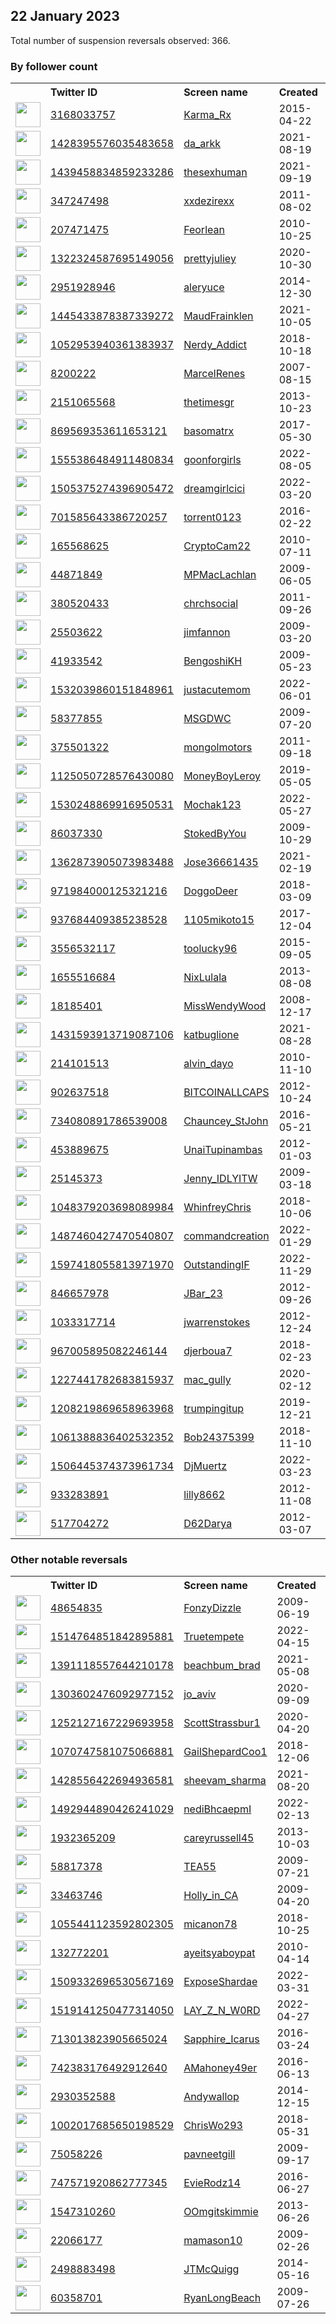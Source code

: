 
## 22 January 2023
Total number of suspension reversals observed: 366.

### By follower count
<table><tr><th></th><th align="left">Twitter ID</th><th align="left">Screen name</th>
<th align="left">Created</th><th align="left">Status</th><th align="left">Suspended</th><th align="left">Followers</th>
<tr><td><a href="https://pbs.twimg.com/profile_images/1655045649346224129/39IObsDc_normal.jpg"><img src="https://pbs.twimg.com/profile_images/1655045649346224129/39IObsDc_normal.jpg" width="40px" height="40px" align="center"/></a></td><td><a href="https://twitter.com/intent/user?user_id=3168033757">3168033757</a></td><td><a href="https://twitter.com/Karma_Rx">Karma_Rx</a></td><td>2015-04-22</td><td align="center"></td><td>2022-12-19</td><td>830881</td></tr>
<tr><td><a href="https://pbs.twimg.com/profile_images/1662200335279214592/7JD08Kp-_normal.jpg"><img src="https://pbs.twimg.com/profile_images/1662200335279214592/7JD08Kp-_normal.jpg" width="40px" height="40px" align="center"/></a></td><td><a href="https://twitter.com/intent/user?user_id=1428395576035483658">1428395576035483658</a></td><td><a href="https://twitter.com/da_arkk">da_arkk</a></td><td>2021-08-19</td><td align="center"></td><td>2023-01-18</td><td>233919</td></tr>
<tr><td><a href="https://pbs.twimg.com/profile_images/1606368318151045123/0So4WwPr_normal.jpg"><img src="https://pbs.twimg.com/profile_images/1606368318151045123/0So4WwPr_normal.jpg" width="40px" height="40px" align="center"/></a></td><td><a href="https://twitter.com/intent/user?user_id=1439458834859233286">1439458834859233286</a></td><td><a href="https://twitter.com/thesexhuman">thesexhuman</a></td><td>2021-09-19</td><td align="center">🚫</td><td>2023-01-18</td><td>224191</td></tr>
<tr><td><a href="https://pbs.twimg.com/profile_images/1616534374534598656/jHX7PrbB_normal.jpg"><img src="https://pbs.twimg.com/profile_images/1616534374534598656/jHX7PrbB_normal.jpg" width="40px" height="40px" align="center"/></a></td><td><a href="https://twitter.com/intent/user?user_id=347247498">347247498</a></td><td><a href="https://twitter.com/xxdezirexx">xxdezirexx</a></td><td>2011-08-02</td><td align="center"></td><td>2022-11-07</td><td>77986</td></tr>
<tr><td><a href="https://pbs.twimg.com/profile_images/1120008967181230080/at7RXNMM_normal.jpg"><img src="https://pbs.twimg.com/profile_images/1120008967181230080/at7RXNMM_normal.jpg" width="40px" height="40px" align="center"/></a></td><td><a href="https://twitter.com/intent/user?user_id=207471475">207471475</a></td><td><a href="https://twitter.com/Feorlean">Feorlean</a></td><td>2010-10-25</td><td align="center"></td><td>2023-01-18</td><td>54034</td></tr>
<tr><td><a href="https://pbs.twimg.com/profile_images/1474356975257460786/OdKMgYgq_normal.jpg"><img src="https://pbs.twimg.com/profile_images/1474356975257460786/OdKMgYgq_normal.jpg" width="40px" height="40px" align="center"/></a></td><td><a href="https://twitter.com/intent/user?user_id=1322324587695149056">1322324587695149056</a></td><td><a href="https://twitter.com/prettyjuliey">prettyjuliey</a></td><td>2020-10-30</td><td align="center">🚫</td><td>2023-01-18</td><td>37359</td></tr>
<tr><td><a href="https://pbs.twimg.com/profile_images/1498416592639700993/h8CRcSLX_normal.jpg"><img src="https://pbs.twimg.com/profile_images/1498416592639700993/h8CRcSLX_normal.jpg" width="40px" height="40px" align="center"/></a></td><td><a href="https://twitter.com/intent/user?user_id=2951928946">2951928946</a></td><td><a href="https://twitter.com/aleryuce">aleryuce</a></td><td>2014-12-30</td><td align="center"></td><td>2022-11-28</td><td>26106</td></tr>
<tr><td><a href="https://pbs.twimg.com/profile_images/1532802793748275201/ymorAspd_normal.jpg"><img src="https://pbs.twimg.com/profile_images/1532802793748275201/ymorAspd_normal.jpg" width="40px" height="40px" align="center"/></a></td><td><a href="https://twitter.com/intent/user?user_id=1445433878387339272">1445433878387339272</a></td><td><a href="https://twitter.com/MaudFrainklen">MaudFrainklen</a></td><td>2021-10-05</td><td align="center"></td><td>2022-11-04</td><td>25063</td></tr>
<tr><td><a href="https://pbs.twimg.com/profile_images/1662945014127685632/iCsHqvkM_normal.jpg"><img src="https://pbs.twimg.com/profile_images/1662945014127685632/iCsHqvkM_normal.jpg" width="40px" height="40px" align="center"/></a></td><td><a href="https://twitter.com/intent/user?user_id=1052953940361383937">1052953940361383937</a></td><td><a href="https://twitter.com/Nerdy_Addict">Nerdy_Addict</a></td><td>2018-10-18</td><td align="center"></td><td>2022-09-20</td><td>24164</td></tr>
<tr><td><a href="https://pbs.twimg.com/profile_images/1562776967186829312/ISADjdOd_normal.jpg"><img src="https://pbs.twimg.com/profile_images/1562776967186829312/ISADjdOd_normal.jpg" width="40px" height="40px" align="center"/></a></td><td><a href="https://twitter.com/intent/user?user_id=8200222">8200222</a></td><td><a href="https://twitter.com/MarcelRenes">MarcelRenes</a></td><td>2007-08-15</td><td align="center"></td><td>2023-01-01</td><td>19817</td></tr>
<tr><td><a href="https://pbs.twimg.com/profile_images/1328368536289423361/IDw_n_FH_normal.jpg"><img src="https://pbs.twimg.com/profile_images/1328368536289423361/IDw_n_FH_normal.jpg" width="40px" height="40px" align="center"/></a></td><td><a href="https://twitter.com/intent/user?user_id=2151065568">2151065568</a></td><td><a href="https://twitter.com/thetimesgr">thetimesgr</a></td><td>2013-10-23</td><td align="center"></td><td>2023-01-21</td><td>17580</td></tr>
<tr><td><a href="https://pbs.twimg.com/profile_images/1616748052345233410/hBaFR-e6_normal.jpg"><img src="https://pbs.twimg.com/profile_images/1616748052345233410/hBaFR-e6_normal.jpg" width="40px" height="40px" align="center"/></a></td><td><a href="https://twitter.com/intent/user?user_id=869569353611653121">869569353611653121</a></td><td><a href="https://twitter.com/basomatrx">basomatrx</a></td><td>2017-05-30</td><td align="center">🔒</td><td>2022-07-10</td><td>15427</td></tr>
<tr><td><a href="https://pbs.twimg.com/profile_images/1578850006051725314/Nqu2Vb76_normal.jpg"><img src="https://pbs.twimg.com/profile_images/1578850006051725314/Nqu2Vb76_normal.jpg" width="40px" height="40px" align="center"/></a></td><td><a href="https://twitter.com/intent/user?user_id=1555386484911480834">1555386484911480834</a></td><td><a href="https://twitter.com/goonforgirls">goonforgirls</a></td><td>2022-08-05</td><td align="center">🚫</td><td>2023-01-03</td><td>15228</td></tr>
<tr><td><a href="https://pbs.twimg.com/profile_images/1619877349406740480/mColTYuW_normal.jpg"><img src="https://pbs.twimg.com/profile_images/1619877349406740480/mColTYuW_normal.jpg" width="40px" height="40px" align="center"/></a></td><td><a href="https://twitter.com/intent/user?user_id=1505375274396905472">1505375274396905472</a></td><td><a href="https://twitter.com/dreamgirlcici">dreamgirlcici</a></td><td>2022-03-20</td><td align="center">🚫</td><td>2022-08-31</td><td>13725</td></tr>
<tr><td><a href="https://pbs.twimg.com/profile_images/1137848238352977920/XsmVXtWl_normal.jpg"><img src="https://pbs.twimg.com/profile_images/1137848238352977920/XsmVXtWl_normal.jpg" width="40px" height="40px" align="center"/></a></td><td><a href="https://twitter.com/intent/user?user_id=701585643386720257">701585643386720257</a></td><td><a href="https://twitter.com/torrent0123">torrent0123</a></td><td>2016-02-22</td><td align="center"></td><td>2023-01-18</td><td>10401</td></tr>
<tr><td><a href="https://pbs.twimg.com/profile_images/1455962174929739779/YWhEJ6xY_normal.jpg"><img src="https://pbs.twimg.com/profile_images/1455962174929739779/YWhEJ6xY_normal.jpg" width="40px" height="40px" align="center"/></a></td><td><a href="https://twitter.com/intent/user?user_id=165568625">165568625</a></td><td><a href="https://twitter.com/CryptoCam22">CryptoCam22</a></td><td>2010-07-11</td><td align="center"></td><td>2022-12-29</td><td>9242</td></tr>
<tr><td><a href="https://pbs.twimg.com/profile_images/1642189186399608833/FsDN2omj_normal.jpg"><img src="https://pbs.twimg.com/profile_images/1642189186399608833/FsDN2omj_normal.jpg" width="40px" height="40px" align="center"/></a></td><td><a href="https://twitter.com/intent/user?user_id=44871849">44871849</a></td><td><a href="https://twitter.com/MPMacLachlan">MPMacLachlan</a></td><td>2009-06-05</td><td align="center"></td><td></td><td>8946</td></tr>
<tr><td><a href="https://pbs.twimg.com/profile_images/1263182312545628162/s349xztE_normal.jpg"><img src="https://pbs.twimg.com/profile_images/1263182312545628162/s349xztE_normal.jpg" width="40px" height="40px" align="center"/></a></td><td><a href="https://twitter.com/intent/user?user_id=380520433">380520433</a></td><td><a href="https://twitter.com/chrchsocial">chrchsocial</a></td><td>2011-09-26</td><td align="center"></td><td>2022-09-14</td><td>7676</td></tr>
<tr><td><a href="https://pbs.twimg.com/profile_images/1306650170835300352/SjtFmM7s_normal.jpg"><img src="https://pbs.twimg.com/profile_images/1306650170835300352/SjtFmM7s_normal.jpg" width="40px" height="40px" align="center"/></a></td><td><a href="https://twitter.com/intent/user?user_id=25503622">25503622</a></td><td><a href="https://twitter.com/jimfannon">jimfannon</a></td><td>2009-03-20</td><td align="center"></td><td></td><td>7506</td></tr>
<tr><td><a href="https://pbs.twimg.com/profile_images/1425792385259212807/SFKiWczM_normal.jpg"><img src="https://pbs.twimg.com/profile_images/1425792385259212807/SFKiWczM_normal.jpg" width="40px" height="40px" align="center"/></a></td><td><a href="https://twitter.com/intent/user?user_id=41933542">41933542</a></td><td><a href="https://twitter.com/BengoshiKH">BengoshiKH</a></td><td>2009-05-23</td><td align="center"></td><td>2023-01-18</td><td>6495</td></tr>
<tr><td><a href="https://pbs.twimg.com/profile_images/1582319796217159680/BfK4BW_Z_normal.jpg"><img src="https://pbs.twimg.com/profile_images/1582319796217159680/BfK4BW_Z_normal.jpg" width="40px" height="40px" align="center"/></a></td><td><a href="https://twitter.com/intent/user?user_id=1532039860151848961">1532039860151848961</a></td><td><a href="https://twitter.com/justacutemom">justacutemom</a></td><td>2022-06-01</td><td align="center"></td><td>2022-11-26</td><td>6006</td></tr>
<tr><td><a href="https://pbs.twimg.com/profile_images/1240344698734206976/IdPRGKgK_normal.jpg"><img src="https://pbs.twimg.com/profile_images/1240344698734206976/IdPRGKgK_normal.jpg" width="40px" height="40px" align="center"/></a></td><td><a href="https://twitter.com/intent/user?user_id=58377855">58377855</a></td><td><a href="https://twitter.com/MSGDWC">MSGDWC</a></td><td>2009-07-20</td><td align="center"></td><td></td><td>5742</td></tr>
<tr><td><a href="https://pbs.twimg.com/profile_images/1620051574772097025/4Zb2VbXu_normal.jpg"><img src="https://pbs.twimg.com/profile_images/1620051574772097025/4Zb2VbXu_normal.jpg" width="40px" height="40px" align="center"/></a></td><td><a href="https://twitter.com/intent/user?user_id=375501322">375501322</a></td><td><a href="https://twitter.com/mongolmotors">mongolmotors</a></td><td>2011-09-18</td><td align="center"></td><td>2022-04-03</td><td>5416</td></tr>
<tr><td><a href="https://pbs.twimg.com/profile_images/1652169297895014402/hDCQeXD2_normal.jpg"><img src="https://pbs.twimg.com/profile_images/1652169297895014402/hDCQeXD2_normal.jpg" width="40px" height="40px" align="center"/></a></td><td><a href="https://twitter.com/intent/user?user_id=1125050728576430080">1125050728576430080</a></td><td><a href="https://twitter.com/MoneyBoyLeroy">MoneyBoyLeroy</a></td><td>2019-05-05</td><td align="center"></td><td>2023-01-16</td><td>4931</td></tr>
<tr><td><a href="https://pbs.twimg.com/profile_images/1563909328721133574/eWrqSDko_normal.jpg"><img src="https://pbs.twimg.com/profile_images/1563909328721133574/eWrqSDko_normal.jpg" width="40px" height="40px" align="center"/></a></td><td><a href="https://twitter.com/intent/user?user_id=1530248869916950531">1530248869916950531</a></td><td><a href="https://twitter.com/Mochak123">Mochak123</a></td><td>2022-05-27</td><td align="center"></td><td>2022-12-30</td><td>4851</td></tr>
<tr><td><a href="https://pbs.twimg.com/profile_images/1661977447687155713/2VmtEULH_normal.jpg"><img src="https://pbs.twimg.com/profile_images/1661977447687155713/2VmtEULH_normal.jpg" width="40px" height="40px" align="center"/></a></td><td><a href="https://twitter.com/intent/user?user_id=86037330">86037330</a></td><td><a href="https://twitter.com/StokedByYou">StokedByYou</a></td><td>2009-10-29</td><td align="center">👋</td><td>2023-01-17</td><td>4755</td></tr>
<tr><td><a href="https://pbs.twimg.com/profile_images/1658955877112745984/5XEoWQCB_normal.jpg"><img src="https://pbs.twimg.com/profile_images/1658955877112745984/5XEoWQCB_normal.jpg" width="40px" height="40px" align="center"/></a></td><td><a href="https://twitter.com/intent/user?user_id=1362873905073983488">1362873905073983488</a></td><td><a href="https://twitter.com/Jose36661435">Jose36661435</a></td><td>2021-02-19</td><td align="center"></td><td>2023-01-15</td><td>4755</td></tr>
<tr><td><a href="https://pbs.twimg.com/profile_images/1646947074787647514/NfIl_KEX_normal.jpg"><img src="https://pbs.twimg.com/profile_images/1646947074787647514/NfIl_KEX_normal.jpg" width="40px" height="40px" align="center"/></a></td><td><a href="https://twitter.com/intent/user?user_id=971984000125321216">971984000125321216</a></td><td><a href="https://twitter.com/DoggoDeer">DoggoDeer</a></td><td>2018-03-09</td><td align="center"></td><td>2023-01-13</td><td>4495</td></tr>
<tr><td><a href="https://pbs.twimg.com/profile_images/1648316287469383680/71GzYQG3_normal.jpg"><img src="https://pbs.twimg.com/profile_images/1648316287469383680/71GzYQG3_normal.jpg" width="40px" height="40px" align="center"/></a></td><td><a href="https://twitter.com/intent/user?user_id=937684409385238528">937684409385238528</a></td><td><a href="https://twitter.com/1105mikoto15">1105mikoto15</a></td><td>2017-12-04</td><td align="center"></td><td>2023-01-14</td><td>4310</td></tr>
<tr><td><a href="https://pbs.twimg.com/profile_images/640888546769903616/BvIekPN__normal.jpg"><img src="https://pbs.twimg.com/profile_images/640888546769903616/BvIekPN__normal.jpg" width="40px" height="40px" align="center"/></a></td><td><a href="https://twitter.com/intent/user?user_id=3556532117">3556532117</a></td><td><a href="https://twitter.com/toolucky96">toolucky96</a></td><td>2015-09-05</td><td align="center"></td><td>2023-01-18</td><td>3992</td></tr>
<tr><td><a href="https://pbs.twimg.com/profile_images/1590823996412633099/af7x2D1n_normal.jpg"><img src="https://pbs.twimg.com/profile_images/1590823996412633099/af7x2D1n_normal.jpg" width="40px" height="40px" align="center"/></a></td><td><a href="https://twitter.com/intent/user?user_id=1655516684">1655516684</a></td><td><a href="https://twitter.com/NixLulala">NixLulala</a></td><td>2013-08-08</td><td align="center"></td><td>2022-11-25</td><td>3944</td></tr>
<tr><td><a href="https://pbs.twimg.com/profile_images/1375503447554932739/M00gZs6r_normal.jpg"><img src="https://pbs.twimg.com/profile_images/1375503447554932739/M00gZs6r_normal.jpg" width="40px" height="40px" align="center"/></a></td><td><a href="https://twitter.com/intent/user?user_id=18185401">18185401</a></td><td><a href="https://twitter.com/MissWendyWood">MissWendyWood</a></td><td>2008-12-17</td><td align="center"></td><td>2022-12-04</td><td>3823</td></tr>
<tr><td><a href="https://pbs.twimg.com/profile_images/1643078460510806017/SdcxQCqB_normal.jpg"><img src="https://pbs.twimg.com/profile_images/1643078460510806017/SdcxQCqB_normal.jpg" width="40px" height="40px" align="center"/></a></td><td><a href="https://twitter.com/intent/user?user_id=1431593913719087106">1431593913719087106</a></td><td><a href="https://twitter.com/katbuglione">katbuglione</a></td><td>2021-08-28</td><td align="center"></td><td>2023-01-16</td><td>3783</td></tr>
<tr><td><a href="https://pbs.twimg.com/profile_images/1649446915233263620/UQOHaClW_normal.jpg"><img src="https://pbs.twimg.com/profile_images/1649446915233263620/UQOHaClW_normal.jpg" width="40px" height="40px" align="center"/></a></td><td><a href="https://twitter.com/intent/user?user_id=214101513">214101513</a></td><td><a href="https://twitter.com/alvin_dayo">alvin_dayo</a></td><td>2010-11-10</td><td align="center"></td><td>2022-11-29</td><td>3772</td></tr>
<tr><td><a href="https://pbs.twimg.com/profile_images/1640367870193414148/Kx7mbKLb_normal.png"><img src="https://pbs.twimg.com/profile_images/1640367870193414148/Kx7mbKLb_normal.png" width="40px" height="40px" align="center"/></a></td><td><a href="https://twitter.com/intent/user?user_id=902637518">902637518</a></td><td><a href="https://twitter.com/BITCOINALLCAPS">BITCOINALLCAPS</a></td><td>2012-10-24</td><td align="center"></td><td>2023-01-16</td><td>3662</td></tr>
<tr><td><a href="https://pbs.twimg.com/profile_images/1592940766027972608/HHg2Ecj2_normal.jpg"><img src="https://pbs.twimg.com/profile_images/1592940766027972608/HHg2Ecj2_normal.jpg" width="40px" height="40px" align="center"/></a></td><td><a href="https://twitter.com/intent/user?user_id=734080891786539008">734080891786539008</a></td><td><a href="https://twitter.com/Chauncey_StJohn">Chauncey_StJohn</a></td><td>2016-05-21</td><td align="center"></td><td>2023-01-17</td><td>3512</td></tr>
<tr><td><a href="https://pbs.twimg.com/profile_images/1578155838254059520/snvVyggM_normal.jpg"><img src="https://pbs.twimg.com/profile_images/1578155838254059520/snvVyggM_normal.jpg" width="40px" height="40px" align="center"/></a></td><td><a href="https://twitter.com/intent/user?user_id=453889675">453889675</a></td><td><a href="https://twitter.com/UnaiTupinambas">UnaiTupinambas</a></td><td>2012-01-03</td><td align="center"></td><td>2023-01-14</td><td>3453</td></tr>
<tr><td><a href="https://pbs.twimg.com/profile_images/732516263168118784/bxl-vs8i_normal.jpg"><img src="https://pbs.twimg.com/profile_images/732516263168118784/bxl-vs8i_normal.jpg" width="40px" height="40px" align="center"/></a></td><td><a href="https://twitter.com/intent/user?user_id=25145373">25145373</a></td><td><a href="https://twitter.com/Jenny_IDLYITW">Jenny_IDLYITW</a></td><td>2009-03-18</td><td align="center"></td><td></td><td>3082</td></tr>
<tr><td><a href="https://pbs.twimg.com/profile_images/1382829927674744832/jCrewCpR_normal.png"><img src="https://pbs.twimg.com/profile_images/1382829927674744832/jCrewCpR_normal.png" width="40px" height="40px" align="center"/></a></td><td><a href="https://twitter.com/intent/user?user_id=1048379203698089984">1048379203698089984</a></td><td><a href="https://twitter.com/WhinfreyChris">WhinfreyChris</a></td><td>2018-10-06</td><td align="center"></td><td>2023-01-16</td><td>2904</td></tr>
<tr><td><a href="https://pbs.twimg.com/profile_images/1551034379304042497/GHiUhhtM_normal.jpg"><img src="https://pbs.twimg.com/profile_images/1551034379304042497/GHiUhhtM_normal.jpg" width="40px" height="40px" align="center"/></a></td><td><a href="https://twitter.com/intent/user?user_id=1487460427470540807">1487460427470540807</a></td><td><a href="https://twitter.com/commandcreation">commandcreation</a></td><td>2022-01-29</td><td align="center"></td><td>2023-01-16</td><td>2864</td></tr>
<tr><td><a href="https://pbs.twimg.com/profile_images/1611834783906021377/D7ey9ypW_normal.jpg"><img src="https://pbs.twimg.com/profile_images/1611834783906021377/D7ey9ypW_normal.jpg" width="40px" height="40px" align="center"/></a></td><td><a href="https://twitter.com/intent/user?user_id=1597418055813971970">1597418055813971970</a></td><td><a href="https://twitter.com/OutstandingIF">OutstandingIF</a></td><td>2022-11-29</td><td align="center"></td><td>2023-01-17</td><td>2772</td></tr>
<tr><td><a href="https://pbs.twimg.com/profile_images/1647029588571090944/fGCs1yp2_normal.jpg"><img src="https://pbs.twimg.com/profile_images/1647029588571090944/fGCs1yp2_normal.jpg" width="40px" height="40px" align="center"/></a></td><td><a href="https://twitter.com/intent/user?user_id=846657978">846657978</a></td><td><a href="https://twitter.com/JBar_23">JBar_23</a></td><td>2012-09-26</td><td align="center"></td><td>2023-01-10</td><td>2649</td></tr>
<tr><td><a href="https://pbs.twimg.com/profile_images/822498182525489153/51AeRfB9_normal.jpg"><img src="https://pbs.twimg.com/profile_images/822498182525489153/51AeRfB9_normal.jpg" width="40px" height="40px" align="center"/></a></td><td><a href="https://twitter.com/intent/user?user_id=1033317714">1033317714</a></td><td><a href="https://twitter.com/jwarrenstokes">jwarrenstokes</a></td><td>2012-12-24</td><td align="center"></td><td>2023-01-18</td><td>2648</td></tr>
<tr><td><a href="https://pbs.twimg.com/profile_images/1510180482230722561/4JVuIPN5_normal.jpg"><img src="https://pbs.twimg.com/profile_images/1510180482230722561/4JVuIPN5_normal.jpg" width="40px" height="40px" align="center"/></a></td><td><a href="https://twitter.com/intent/user?user_id=967005895082246144">967005895082246144</a></td><td><a href="https://twitter.com/djerboua7">djerboua7</a></td><td>2018-02-23</td><td align="center"></td><td>2023-01-18</td><td>2616</td></tr>
<tr><td><a href="https://pbs.twimg.com/profile_images/1658173768584290321/1gR7A-uF_normal.jpg"><img src="https://pbs.twimg.com/profile_images/1658173768584290321/1gR7A-uF_normal.jpg" width="40px" height="40px" align="center"/></a></td><td><a href="https://twitter.com/intent/user?user_id=1227441782683815937">1227441782683815937</a></td><td><a href="https://twitter.com/mac_gully">mac_gully</a></td><td>2020-02-12</td><td align="center"></td><td>2023-01-18</td><td>2579</td></tr>
<tr><td><a href="https://pbs.twimg.com/profile_images/1619400782528274434/wE2_NPXb_normal.jpg"><img src="https://pbs.twimg.com/profile_images/1619400782528274434/wE2_NPXb_normal.jpg" width="40px" height="40px" align="center"/></a></td><td><a href="https://twitter.com/intent/user?user_id=1208219869658963968">1208219869658963968</a></td><td><a href="https://twitter.com/trumpingitup">trumpingitup</a></td><td>2019-12-21</td><td align="center"></td><td></td><td>2569</td></tr>
<tr><td><a href="https://pbs.twimg.com/profile_images/1270581663232405504/kemqHmur_normal.jpg"><img src="https://pbs.twimg.com/profile_images/1270581663232405504/kemqHmur_normal.jpg" width="40px" height="40px" align="center"/></a></td><td><a href="https://twitter.com/intent/user?user_id=1061388836402532352">1061388836402532352</a></td><td><a href="https://twitter.com/Bob24375399">Bob24375399</a></td><td>2018-11-10</td><td align="center"></td><td>2023-01-18</td><td>2481</td></tr>
<tr><td><a href="https://pbs.twimg.com/profile_images/1574882639382716425/nPOO8Qyg_normal.jpg"><img src="https://pbs.twimg.com/profile_images/1574882639382716425/nPOO8Qyg_normal.jpg" width="40px" height="40px" align="center"/></a></td><td><a href="https://twitter.com/intent/user?user_id=1506445374373961734">1506445374373961734</a></td><td><a href="https://twitter.com/DjMuertz">DjMuertz</a></td><td>2022-03-23</td><td align="center"></td><td>2022-11-09</td><td>2466</td></tr>
<tr><td><a href="https://pbs.twimg.com/profile_images/1434670249702526979/tJfAlAXL_normal.jpg"><img src="https://pbs.twimg.com/profile_images/1434670249702526979/tJfAlAXL_normal.jpg" width="40px" height="40px" align="center"/></a></td><td><a href="https://twitter.com/intent/user?user_id=933283891">933283891</a></td><td><a href="https://twitter.com/lilly8662">lilly8662</a></td><td>2012-11-08</td><td align="center"></td><td>2023-01-17</td><td>2414</td></tr>
<tr><td><a href="https://pbs.twimg.com/profile_images/1598460520583020551/mi7MKPEz_normal.jpg"><img src="https://pbs.twimg.com/profile_images/1598460520583020551/mi7MKPEz_normal.jpg" width="40px" height="40px" align="center"/></a></td><td><a href="https://twitter.com/intent/user?user_id=517704272">517704272</a></td><td><a href="https://twitter.com/D62Darya">D62Darya</a></td><td>2012-03-07</td><td align="center"></td><td>2023-01-19</td><td>2296</td></tr>
</table>

### Other notable reversals
<table><tr><th></th><th align="left">Twitter ID</th><th align="left">Screen name</th>
<th align="left">Created</th><th align="left">Status</th><th align="left">Suspended</th><th align="left">Followers</th>
<tr><td><a href="https://pbs.twimg.com/profile_images/378800000213790058/d7aecedd0cd468f307e779f72d2edffb_normal.jpeg"><img src="https://pbs.twimg.com/profile_images/378800000213790058/d7aecedd0cd468f307e779f72d2edffb_normal.jpeg" width="40px" height="40px" align="center"/></a></td><td><a href="https://twitter.com/intent/user?user_id=48654835">48654835</a></td><td><a href="https://twitter.com/FonzyDizzle">FonzyDizzle</a></td><td>2009-06-19</td><td align="center"></td><td>2023-01-13</td><td>168</td></tr>
<tr><td><a href="https://pbs.twimg.com/profile_images/1535388396562128896/vf-CtKQM_normal.jpg"><img src="https://pbs.twimg.com/profile_images/1535388396562128896/vf-CtKQM_normal.jpg" width="40px" height="40px" align="center"/></a></td><td><a href="https://twitter.com/intent/user?user_id=1514764851842895881">1514764851842895881</a></td><td><a href="https://twitter.com/Truetempete">Truetempete</a></td><td>2022-04-15</td><td align="center"></td><td>2023-01-17</td><td>372</td></tr>
<tr><td><a href="https://pbs.twimg.com/profile_images/1598310418035970051/V41ISSpM_normal.jpg"><img src="https://pbs.twimg.com/profile_images/1598310418035970051/V41ISSpM_normal.jpg" width="40px" height="40px" align="center"/></a></td><td><a href="https://twitter.com/intent/user?user_id=1391118557644210178">1391118557644210178</a></td><td><a href="https://twitter.com/beachbum_brad">beachbum_brad</a></td><td>2021-05-08</td><td align="center"></td><td>2022-12-08</td><td>964</td></tr>
<tr><td><a href="https://pbs.twimg.com/profile_images/1495817872572043264/HIpuFtuM_normal.jpg"><img src="https://pbs.twimg.com/profile_images/1495817872572043264/HIpuFtuM_normal.jpg" width="40px" height="40px" align="center"/></a></td><td><a href="https://twitter.com/intent/user?user_id=1303602476092977152">1303602476092977152</a></td><td><a href="https://twitter.com/jo_aviv">jo_aviv</a></td><td>2020-09-09</td><td align="center"></td><td>2023-01-18</td><td>513</td></tr>
<tr><td><a href="https://pbs.twimg.com/profile_images/1453063592568410118/2BQC8J_B_normal.jpg"><img src="https://pbs.twimg.com/profile_images/1453063592568410118/2BQC8J_B_normal.jpg" width="40px" height="40px" align="center"/></a></td><td><a href="https://twitter.com/intent/user?user_id=1252127167229693958">1252127167229693958</a></td><td><a href="https://twitter.com/ScottStrassbur1">ScottStrassbur1</a></td><td>2020-04-20</td><td align="center"></td><td>2023-01-17</td><td>76</td></tr>
<tr><td><a href="https://pbs.twimg.com/profile_images/1070748759049584640/WQUKen9p_normal.jpg"><img src="https://pbs.twimg.com/profile_images/1070748759049584640/WQUKen9p_normal.jpg" width="40px" height="40px" align="center"/></a></td><td><a href="https://twitter.com/intent/user?user_id=1070747581075066881">1070747581075066881</a></td><td><a href="https://twitter.com/GailShepardCoo1">GailShepardCoo1</a></td><td>2018-12-06</td><td align="center"></td><td>2023-01-18</td><td>1463</td></tr>
<tr><td><a href="https://pbs.twimg.com/profile_images/1618002686645010433/nK_Mw7ec_normal.jpg"><img src="https://pbs.twimg.com/profile_images/1618002686645010433/nK_Mw7ec_normal.jpg" width="40px" height="40px" align="center"/></a></td><td><a href="https://twitter.com/intent/user?user_id=1428556422694936581">1428556422694936581</a></td><td><a href="https://twitter.com/sheevam_sharma">sheevam_sharma</a></td><td>2021-08-20</td><td align="center"></td><td>2023-01-16</td><td>145</td></tr>
<tr><td><a href="https://pbs.twimg.com/profile_images/1492946036754731017/pPXqciqE_normal.jpg"><img src="https://pbs.twimg.com/profile_images/1492946036754731017/pPXqciqE_normal.jpg" width="40px" height="40px" align="center"/></a></td><td><a href="https://twitter.com/intent/user?user_id=1492944890426241029">1492944890426241029</a></td><td><a href="https://twitter.com/nediBhcaepmI">nediBhcaepmI</a></td><td>2022-02-13</td><td align="center">🚫</td><td>2023-01-17</td><td>730</td></tr>
<tr><td><a href="https://pbs.twimg.com/profile_images/753578106724708352/yvd7w7Nk_normal.jpg"><img src="https://pbs.twimg.com/profile_images/753578106724708352/yvd7w7Nk_normal.jpg" width="40px" height="40px" align="center"/></a></td><td><a href="https://twitter.com/intent/user?user_id=1932365209">1932365209</a></td><td><a href="https://twitter.com/careyrussell45">careyrussell45</a></td><td>2013-10-03</td><td align="center"></td><td>2023-01-16</td><td>230</td></tr>
<tr><td><a href="https://pbs.twimg.com/profile_images/1099200421426548736/AJ_J0yia_normal.jpg"><img src="https://pbs.twimg.com/profile_images/1099200421426548736/AJ_J0yia_normal.jpg" width="40px" height="40px" align="center"/></a></td><td><a href="https://twitter.com/intent/user?user_id=58817378">58817378</a></td><td><a href="https://twitter.com/TEA55">TEA55</a></td><td>2009-07-21</td><td align="center"></td><td>2023-01-18</td><td>117</td></tr>
<tr><td><a href="https://pbs.twimg.com/profile_images/1055965868193132544/cDmsH46H_normal.jpg"><img src="https://pbs.twimg.com/profile_images/1055965868193132544/cDmsH46H_normal.jpg" width="40px" height="40px" align="center"/></a></td><td><a href="https://twitter.com/intent/user?user_id=33463746">33463746</a></td><td><a href="https://twitter.com/Holly_in_CA">Holly_in_CA</a></td><td>2009-04-20</td><td align="center"></td><td>2023-01-12</td><td>1318</td></tr>
<tr><td><a href="https://pbs.twimg.com/profile_images/1055446049635086337/wDumPa_R_normal.jpg"><img src="https://pbs.twimg.com/profile_images/1055446049635086337/wDumPa_R_normal.jpg" width="40px" height="40px" align="center"/></a></td><td><a href="https://twitter.com/intent/user?user_id=1055441123592802305">1055441123592802305</a></td><td><a href="https://twitter.com/micanon78">micanon78</a></td><td>2018-10-25</td><td align="center"></td><td>2023-01-17</td><td>88</td></tr>
<tr><td><a href="https://pbs.twimg.com/profile_images/1417703792473264130/LD2ZT41j_normal.jpg"><img src="https://pbs.twimg.com/profile_images/1417703792473264130/LD2ZT41j_normal.jpg" width="40px" height="40px" align="center"/></a></td><td><a href="https://twitter.com/intent/user?user_id=132772201">132772201</a></td><td><a href="https://twitter.com/ayeitsyaboypat">ayeitsyaboypat</a></td><td>2010-04-14</td><td align="center"></td><td>2023-01-17</td><td>100</td></tr>
<tr><td><a href="https://pbs.twimg.com/profile_images/1652711979784478723/eajDViCP_normal.jpg"><img src="https://pbs.twimg.com/profile_images/1652711979784478723/eajDViCP_normal.jpg" width="40px" height="40px" align="center"/></a></td><td><a href="https://twitter.com/intent/user?user_id=1509332696530567169">1509332696530567169</a></td><td><a href="https://twitter.com/ExposeShardae">ExposeShardae</a></td><td>2022-03-31</td><td align="center"></td><td>2022-12-25</td><td>687</td></tr>
<tr><td><a href="https://pbs.twimg.com/profile_images/1619189885650321409/jZ-3iLWz_normal.jpg"><img src="https://pbs.twimg.com/profile_images/1619189885650321409/jZ-3iLWz_normal.jpg" width="40px" height="40px" align="center"/></a></td><td><a href="https://twitter.com/intent/user?user_id=1519141250477314050">1519141250477314050</a></td><td><a href="https://twitter.com/LAY_Z_N_W0RD">LAY_Z_N_W0RD</a></td><td>2022-04-27</td><td align="center"></td><td>2022-08-09</td><td>700</td></tr>
<tr><td><a href="https://pbs.twimg.com/profile_images/1662228823688060929/wO7fLnJK_normal.jpg"><img src="https://pbs.twimg.com/profile_images/1662228823688060929/wO7fLnJK_normal.jpg" width="40px" height="40px" align="center"/></a></td><td><a href="https://twitter.com/intent/user?user_id=713013823905665024">713013823905665024</a></td><td><a href="https://twitter.com/Sapphire_Icarus">Sapphire_Icarus</a></td><td>2016-03-24</td><td align="center"></td><td>2023-01-18</td><td>1028</td></tr>
<tr><td><a href="https://pbs.twimg.com/profile_images/1572496036500742149/-v-O-bUD_normal.jpg"><img src="https://pbs.twimg.com/profile_images/1572496036500742149/-v-O-bUD_normal.jpg" width="40px" height="40px" align="center"/></a></td><td><a href="https://twitter.com/intent/user?user_id=742383176492912640">742383176492912640</a></td><td><a href="https://twitter.com/AMahoney49er">AMahoney49er</a></td><td>2016-06-13</td><td align="center"></td><td>2023-01-17</td><td>1047</td></tr>
<tr><td><a href="https://pbs.twimg.com/profile_images/1605081987819376640/zx8oUQ1y_normal.jpg"><img src="https://pbs.twimg.com/profile_images/1605081987819376640/zx8oUQ1y_normal.jpg" width="40px" height="40px" align="center"/></a></td><td><a href="https://twitter.com/intent/user?user_id=2930352588">2930352588</a></td><td><a href="https://twitter.com/Andywallop">Andywallop</a></td><td>2014-12-15</td><td align="center"></td><td>2023-01-17</td><td>552</td></tr>
<tr><td><a href="https://abs.twimg.com/sticky/default_profile_images/default_profile_normal.png"><img src="https://abs.twimg.com/sticky/default_profile_images/default_profile_normal.png" width="40px" height="40px" align="center"/></a></td><td><a href="https://twitter.com/intent/user?user_id=1002017685650198529">1002017685650198529</a></td><td><a href="https://twitter.com/ChrisWo293">ChrisWo293</a></td><td>2018-05-31</td><td align="center"></td><td>2023-01-16</td><td>1311</td></tr>
<tr><td><a href="https://pbs.twimg.com/profile_images/589289437378383872/LUy8kIFK_normal.jpg"><img src="https://pbs.twimg.com/profile_images/589289437378383872/LUy8kIFK_normal.jpg" width="40px" height="40px" align="center"/></a></td><td><a href="https://twitter.com/intent/user?user_id=75058226">75058226</a></td><td><a href="https://twitter.com/pavneetgill">pavneetgill</a></td><td>2009-09-17</td><td align="center">🔒</td><td>2023-01-14</td><td>166</td></tr>
<tr><td><a href="https://pbs.twimg.com/profile_images/1293939081508982788/sncThd7v_normal.jpg"><img src="https://pbs.twimg.com/profile_images/1293939081508982788/sncThd7v_normal.jpg" width="40px" height="40px" align="center"/></a></td><td><a href="https://twitter.com/intent/user?user_id=747571920862777345">747571920862777345</a></td><td><a href="https://twitter.com/EvieRodz14">EvieRodz14</a></td><td>2016-06-27</td><td align="center"></td><td>2023-01-17</td><td>187</td></tr>
<tr><td><a href="https://pbs.twimg.com/profile_images/1572839862767882241/en2_waNn_normal.jpg"><img src="https://pbs.twimg.com/profile_images/1572839862767882241/en2_waNn_normal.jpg" width="40px" height="40px" align="center"/></a></td><td><a href="https://twitter.com/intent/user?user_id=1547310260">1547310260</a></td><td><a href="https://twitter.com/OOmgitskimmie">OOmgitskimmie</a></td><td>2013-06-26</td><td align="center"></td><td>2023-01-17</td><td>302</td></tr>
<tr><td><a href="https://abs.twimg.com/sticky/default_profile_images/default_profile_normal.png"><img src="https://abs.twimg.com/sticky/default_profile_images/default_profile_normal.png" width="40px" height="40px" align="center"/></a></td><td><a href="https://twitter.com/intent/user?user_id=22066177">22066177</a></td><td><a href="https://twitter.com/mamason10">mamason10</a></td><td>2009-02-26</td><td align="center"></td><td>2023-01-17</td><td>98</td></tr>
<tr><td><a href="https://pbs.twimg.com/profile_images/876258994133839872/XbwAa-1u_normal.jpg"><img src="https://pbs.twimg.com/profile_images/876258994133839872/XbwAa-1u_normal.jpg" width="40px" height="40px" align="center"/></a></td><td><a href="https://twitter.com/intent/user?user_id=2498883498">2498883498</a></td><td><a href="https://twitter.com/JTMcQuigg">JTMcQuigg</a></td><td>2014-05-16</td><td align="center"></td><td>2023-01-17</td><td>47</td></tr>
<tr><td><a href="https://pbs.twimg.com/profile_images/1150967647351132162/vgNLrj7i_normal.jpg"><img src="https://pbs.twimg.com/profile_images/1150967647351132162/vgNLrj7i_normal.jpg" width="40px" height="40px" align="center"/></a></td><td><a href="https://twitter.com/intent/user?user_id=60358701">60358701</a></td><td><a href="https://twitter.com/RyanLongBeach">RyanLongBeach</a></td><td>2009-07-26</td><td align="center">🔒</td><td>2023-01-16</td><td>74</td></tr>
</table>
